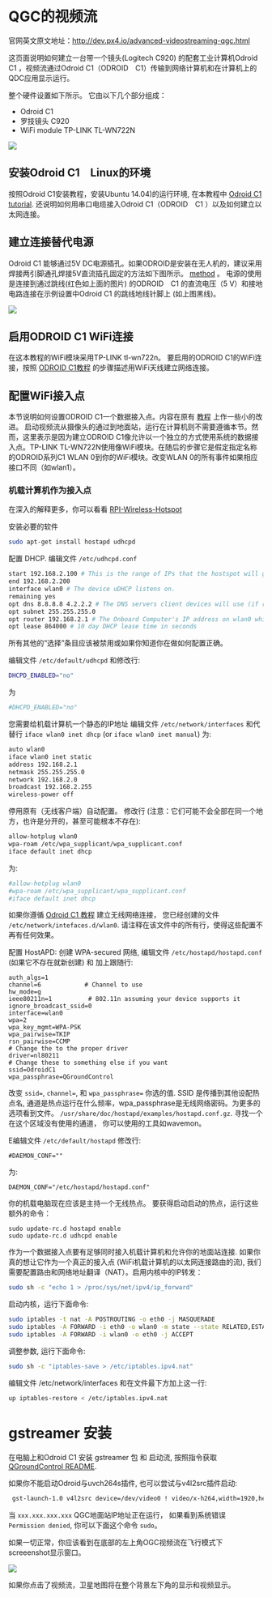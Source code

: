 # QGC的视频流
官网英文原文地址：http://dev.px4.io/advanced-videostreaming-qgc.html

这页面说明如何建立一台带一个镜头(Logitech C920) 的配套工业计算机Odroid C1  ，视频流通过Odroid C1（ODROID　C1）传输到网络计算机和在计算机上的QDC应用显示运行。 


整个硬件设置如下所示。 它由以下几个部分组成：

- Odroid C1
- 罗技镜头 C920
- WiFi module TP-LINK TL-WN722N

![](../../assets/videostreaming/setup-whole.png)

## 安装Odroid C1　Linux的环境

按照Odroid C1安装教程，安装Ubuntu 14.04)的运行环境, 在本教程中 [Odroid C1 tutorial](https://pixhawk.org/peripherals/onboard_computers/odroid_c1). 还说明如何用串口电缆接入Odroid C1（ODROID　C1 ）以及如何建立以太网连接。

## 建立连接替代电源

Odroid C1 能够通过5V DC电源插孔。如果ODROID是安装在无人机的，建议采用焊接两引脚通孔焊接5V直流插孔固定的方法如下图所示。 [method](https://learn.sparkfun.com/tutorials/how-to-solder---through-hole-soldering) 。 电源的使用是连接到通过跳线(红色如上面的图片) 的ODROID　C1 的直流电压（5 V）和接地电路连接在示例设置中Odroid C1 的跳线地线针脚上 (如上图黑线)。 


![](../../assets/videostreaming/power-pins.png)

## 启用ODROID C1 WiFi连接 

在这本教程的WiFi模块采用TP-LINK tl-wn722n。 要启用的ODROID C1的WiFi连接，按照 [ODROID C1教程](https://pixhawk.org/peripherals/onboard_computers/odroid_c1) 的步骤描述用WiFi天线建立网络连接。 

## 配置WiFi接入点 

本节说明如何设置ODROID C1一个数据接入点。内容在原有 [教程](https://pixhawk.org/peripherals/onboard_computers/access_point) 上作一些小的改进。 启动视频流从摄像头的通过到地面站，运行在计算机则不需要遵循本节。然而，这里表示是因为建立ODROID C1像允许以一个独立的方式使用系统的数据接入点。TP-LINK TL-WN722N使用像WiFi模块。在随后的步骤它是假定指定名称的ODROID系列C1 WLAN 0到你的WiFi模块。改变WLAN 0的所有事件如果相应接口不同（如wlan1）。 

### 机载计算机作为接入点

在深入的解释更多，你可以看看 [RPI-Wireless-Hotspot](http://elinux.org/RPI-Wireless-Hotspot)

安装必要的软件

<div class="host-code"></div>

```bash
sudo apt-get install hostapd udhcpd
```

配置 DHCP. 编辑文件 `/etc/udhcpd.conf`

<div class="host-code"></div>

```bash
start 192.168.2.100 # This is the range of IPs that the hostspot will give to client devices.
end 192.168.2.200
interface wlan0 # The device uDHCP listens on.
remaining yes
opt dns 8.8.8.8 4.2.2.2 # The DNS servers client devices will use (if routing through the ethernet link).
opt subnet 255.255.255.0
opt router 192.168.2.1 # The Onboard Computer's IP address on wlan0 which we will set up shortly.
opt lease 864000 # 10 day DHCP lease time in seconds
```

所有其他的“选择”条目应该被禁用或如果你知道你在做如何配置正确。

编辑文件 `/etc/default/udhcpd` 和修改行:

<div class="host-code"></div>

```bash
DHCPD_ENABLED="no"
```

为

<div class="host-code"></div>

```bash
#DHCPD_ENABLED="no"
```

您需要给机载计算机一个静态的IP地址 编辑文件 `/etc/network/interfaces` 和代替行 `iface wlan0 inet dhcp` (or `iface wlan0 inet manual`) 为:

```sh
auto wlan0
iface wlan0 inet static
address 192.168.2.1
netmask 255.255.255.0
network 192.168.2.0
broadcast 192.168.2.255
wireless-power off
```

停用原有（无线客户端）自动配置。 修改行 (注意：它们可能不会全部在同一个地方，也许是分开的，甚至可能根本不存在):

<div class="host-code"></div>

```sh
allow-hotplug wlan0
wpa-roam /etc/wpa_supplicant/wpa_supplicant.conf
iface default inet dhcp
```

为:

<div class="host-code"></div>

```sh
#allow-hotplug wlan0
#wpa-roam /etc/wpa_supplicant/wpa_supplicant.conf
#iface default inet dhcp
```

如果你遵循 [Odroid C1 教程](https://pixhawk.org/peripherals/onboard_computers/odroid_c1) 建立无线网络连接， 您已经创建的文件 `/etc/network/intefaces.d/wlan0`. 请注释在该文件中的所有行，使得这些配置不再有任何效果。

配置 HostAPD: 创建 WPA-secured 网络, 编辑文件 `/etc/hostapd/hostapd.conf` (如果它不存在就新创建) 和 加上跟随行: 

```
auth_algs=1
channel=6            # Channel to use
hw_mode=g
ieee80211n=1          # 802.11n assuming your device supports it
ignore_broadcast_ssid=0
interface=wlan0
wpa=2
wpa_key_mgmt=WPA-PSK
wpa_pairwise=TKIP
rsn_pairwise=CCMP
# Change the to the proper driver
driver=nl80211
# Change these to something else if you want
ssid=OdroidC1
wpa_passphrase=QGroundControl

```

改变 `ssid=`, `channel=`, 和 `wpa_passphrase=` 你选的值. SSID 是传播到其他设配热点名, 通道是热点运行在什么频率，wpa_passphrase是无线网络密码。为更多的选项看到文件。  `/usr/share/doc/hostapd/examples/hostapd.conf.gz`.
寻找一个在这个区域没有使用的通道， 你可以使用的工具如wavemon。 

E编辑文件 `/etc/default/hostapd` 修改行:

<div class="host-code"></div>

```
#DAEMON_CONF=""
```

为:

```
DAEMON_CONF="/etc/hostapd/hostapd.conf"
```

你的机载电脑现在应该是主持一个无线热点。 要获得启动启动的热点，运行这些额外的命令： 

<div class="host-code"></div>

```
sudo update-rc.d hostapd enable
sudo update-rc.d udhcpd enable
```

作为一个数据接入点要有足够同时接入机载计算机和允许你的地面站连接. 如果你真的想让它作为一个真正的接入点 (WiFi机载计算机的以太网连接路由的流), 我们需要配置路由和网络地址翻译（NAT）。启用内核中的IP转发： 

<div class="host-code"></div>

```sh
sudo sh -c "echo 1 > /proc/sys/net/ipv4/ip_forward"
```

启动内核，运行下面命令:

<div class="host-code"></div>

```sh
sudo iptables -t nat -A POSTROUTING -o eth0 -j MASQUERADE
sudo iptables -A FORWARD -i eth0 -o wlan0 -m state --state RELATED,ESTABLISHED -j ACCEPT
sudo iptables -A FORWARD -i wlan0 -o eth0 -j ACCEPT
```

调整参数, 运行下面命令:

<div class="host-code"></div>

```sh
sudo sh -c "iptables-save > /etc/iptables.ipv4.nat"
```

编辑文件 /etc/network/interfaces 和在文件最下方加上这一行: 

<div class="host-code"></div>

```sh
up iptables-restore < /etc/iptables.ipv4.nat
```

# gstreamer 安装

在电脑上和Odroid C1 安装 gstreamer 包 和 启动流, 按照指令获取 [QGroundControl README](https://github.com/mavlink/qgroundcontrol/blob/master/src/VideoStreaming/README.md). 

如果你不能启动Odroid与uvch264s插件, 也可以尝试与v4l2src插件启动:

<div class="host-code"></div>

```sh
 gst-launch-1.0 v4l2src device=/dev/video0 ! video/x-h264,width=1920,height=1080,framerate=24/1 ! h264parse ! rtph264pay ! udpsink host=xxx.xxx.xxx.xxx port=5000
```

当 `xxx.xxx.xxx.xxx`  QGC地面站IP地址正在运行， 如果看到系统错误 `Permission denied`, 你可以下面这个命令 `sudo`。

如果一切正常，你应该看到在底部的左上角OGC视频流在飞行模式下screeenshot显示窗口。 

![](../../assets/videostreaming/qgc-screenshot.png)

如果你点击了视频流，卫星地图将在整个背景左下角的显示和视频显示。

